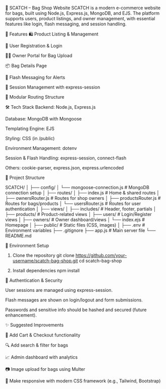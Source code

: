 👜 SCATCH – Bag Shop Website
SCATCH is a modern e-commerce website for bags, built using Node.js, Express.js, MongoDB, and EJS. The platform supports users, product listings, and owner management, with essential features like login, flash messaging, and session handling.

🚀 Features
🛍️ Product Listing & Management

👤 User Registration & Login

🧑‍💼 Owner Portal for Bag Upload

📦 Bag Details Page

💬 Flash Messaging for Alerts

🔐 Session Management with express-session

🧭 Modular Routing Structure

🛠️ Tech Stack
Backend: Node.js, Express.js

Database: MongoDB with Mongoose

Templating Engine: EJS

Styling: CSS (in /public)

Environment Management: dotenv

Session & Flash Handling: express-session, connect-flash

Others: cookie-parser, express.json, express.urlencoded

📁 Project Structure

SCATCH/
│
├── config/
│   └── mongoose-connection.js       # MongoDB connection setup
│
├── routes/
│   ├── index.js                     # Home & shared routes
│   ├── ownersRouter.js              # Routes for shop owners
│   ├── productsRouter.js            # Routes for bags/products
│   └── usersRouter.js               # Routes for user authentication
│
├── views/
│   ├── includes/                    # Header, footer, partials
│   ├── products/                    # Product-related views
│   ├── users/                       # Login/Register views
│   ├── owners/                      # Owner dashboard/views
│   └── index.ejs                    # Homepage
│
├── public/                          # Static files (CSS, images)
│
├── .env                             # Environment variables
├── .gitignore
├── app.js                           # Main server file
└── README.md

🔧 Environment Setup

1. Clone the repository
   git clone https://github.com/your-username/scatch-bag-shop.git
   cd scatch-bag-shop

2. Install dependencies
   npm install

🔐 Authentication & Security

User sessions are managed using express-session.

Flash messages are shown on login/logout and form submissions.

Passwords and sensitive info should be hashed and secured (future enhancement).

✨ Suggested Improvements

🛒 Add Cart & Checkout functionality

🔍 Add search & filter for bags

📈 Admin dashboard with analytics

📷 Image upload for bags using Multer

📱 Make responsive with modern CSS framework (e.g., Tailwind, Bootstrap)

    
